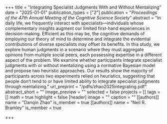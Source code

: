 +++
title = "Integrating Specialist Judgments With and Without Mentalizing"
date = "2025-01-01"
publication_types = ["2"]
publication = "_Proceedings of the 47th Annual Meeting of the Cognitive Science Society_"
abstract = "In daily life, we frequently interact with specialists—individuals whose complementary insights augment our limited first-hand experiences in decision-making. Efficient as this may be, the cognitive demands of employing our theory of mind to determine and integrate the evidential contributions of diverse specialists may offset its benefits. In this study, we explore human judgments in a scenario where they must aggregate opinions from multiple social peers, each possessing expertise in a different aspect of the problem. We examine whether participants integrate specialist judgments with or without mentalizing using a normative Bayesian model and propose two heuristic approaches. Our results show the majority of participants across two experiments relied on heuristics, suggesting that people don’t tend to or have limited ability to integrate specialist judgments through mentalizing."
url_preprint = "/pdfs/zhao2025integrating.pdf"
abstract_short = ""
image_preview = ""
selected = false
projects = []
tags = []
math = true
highlight = false
[header]
image = ""
caption = ""
[[authors]]
	name = "Danqin Zhao"
	is_member = true
[[authors]]
	name = "Neil R. Bramley"
	is_member = true

+++

